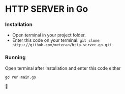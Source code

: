 # HTTP SERVER in Go

### Installation
- Open terminal in your project folder.
- Enter this code on your terminal. 
`git clone https://github.com/metecan/http-server-go.git`

### Running
Open terminal after installation and enter this code either

`go run main.go`

🤩
